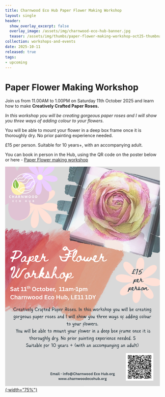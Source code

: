 ```yaml
---
title: Charnwood Eco Hub Paper Flower Making Workshop 
layout: single
header:
  show_overlay_excerpt: false
  overlay_image: /assets/img/charnwood-eco-hub-banner.jpg
  teaser: /assets/img/thumbs/paper-flower-making-workshop-oct25-thumbnail.png
collection: workshops-and-events
date: 2025-10-11
released: true
tags:
- upcoming
---
```

# Paper Flower Making Workshop
 
Join us from 11.00AM to 1.00PM on Saturday 11th October 2025 and learn how to make **Creatively Crafted Paper Roses.**

_In this workshop you will be creating gorgeous paper roses and I will show you three ways of adding colour to your flowers._

You will be able to mount your flower in a deep box frame once it is thoroughly dry. No prior painting experience needed.

£15 per person. Suitable for 10 years+, with an accompanying adult.

You can book in person in the Hub, using the QR code on the poster below or here - [Paper Flower making workshop](https://www.eventbookings.com/b/event/paper-flower-workshop)

[![Paper Flower making workshop poster](/assets/img/paper-flower-making-workshop-oct25.png){:width="75%"}](https://www.eventbookings.com/b/event/paper-flower-workshop)
